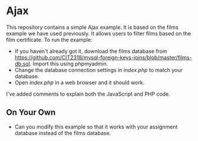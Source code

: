 # Ajax
This repository contains a simple Ajax example. It is based on the films example we have used previously. It allows users to filter films based on the film certificate. To run the example:
* If you haven't already got it, download the films database from https://github.com/CIT2318/mysql-foreign-keys-joins/blob/master/films-db.sql. Import this using phpmyadmin.
* Change the database connection settings in *index.php* to match your database.
* Open *index.php* in a web browser and it should work.

I've added comments to explain both the JavaScript and PHP code.

## On Your Own
* Can you modify this example so that it works with your assignment database instead of the films database.
